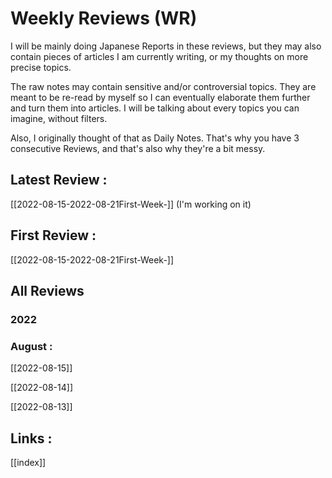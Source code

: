 # Weekly Reviews (WR)

I will be mainly doing Japanese Reports in these reviews, but they may also contain pieces of articles I am currently writing, or my thoughts on more precise topics. 

The raw notes may contain sensitive and/or controversial topics. They are meant to be re-read by myself so I can eventually elaborate them further and turn them into articles. I will be talking about every topics you can imagine, without filters.

Also, I originally thought of that as Daily Notes. That's why you have 3 consecutive Reviews, and that's also why they're a bit messy.

## Latest Review :
[[2022-08-15-2022-08-21First-Week-]] (I'm working on it)

## First Review :
[[2022-08-15-2022-08-21First-Week-]]

## All Reviews
### 2022
### August :

[[2022-08-15]]

[[2022-08-14]]

[[2022-08-13]]

## Links :
[[index]]